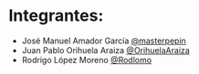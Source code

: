 # Integrantes: 
- José Manuel Amador García [@masterpepin](https://github.com/Masterpepin)
- Juan Pablo Orihuela Araiza [@OrihuelaAraiza](https://github.com/OrihuelaAraiza)
- Rodrigo López Moreno [@Rodlomo](https://github.com/Rodlomo)

